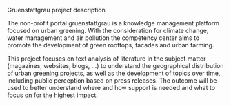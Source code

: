 Gruenstattgrau project description

The non-profit portal gruenstattgrau is a knowledge management platform focused on urban greening. With the consideration for climate change, water management and air pollution the competency center aims to promote the development of green rooftops, facades and urban farming. 

This project focuses on text analysis of literature in the subject matter (magazines, websites, blogs, …) to understand the geographical distribution of urban greening projects, as well as the development of topics over time, including public perception based on press releases. The outcome will be used to better understand where and how support is needed and what to focus on for the highest impact.
